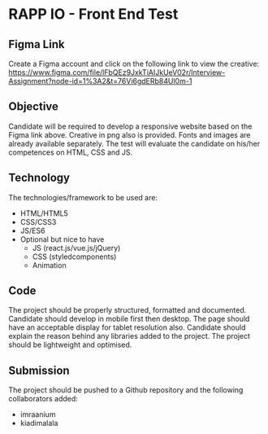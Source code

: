 # RAPP IO - Front End Test

## Figma Link
Create a Figma account and click on the following link to view the creative:
https://www.figma.com/file/lFbQEz9JxkTiAIJkUeV02r/Interview-Assignment?node-id=1%3A2&t=76Vi6gdERb84Ul0m-1

## Objective

Candidate will be required to develop a responsive website based on the Figma link above.
Creative in png also is provided.
Fonts and images are already available separately.
The test will evaluate the candidate on his/her competences on HTML, CSS and JS.

## Technology

The technologies/framework to be used are:
-   HTML/HTML5
-   CSS/CSS3
-   JS/ES6
-   Optional but nice to have
    -   JS (react.js/vue.js/jQuery)
    -   CSS (styledcomponents)
    -   Animation

## Code

The project should be properly structured, formatted and documented.
Candidate should develop in mobile first then desktop.
The page should have an acceptable display for tablet resolution also.
Candidate should explain the reason behind any libraries added to the project.
The project should be lightweight and optimised.

## Submission

The project should be pushed to a Github repository and the following collaborators added: 
- imraanium
- kiadimalala
